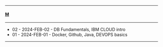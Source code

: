 
---

#### [M](https://github.com/ttltrk/TTT/blob/master/menu.md)

---

- 02 - 2024-FEB-02 - DB Fundamentals, IBM CLOUD intro  
- 01 - 2024-FEB-01 - Docker, Github, Java, DEVOPS basics


---
